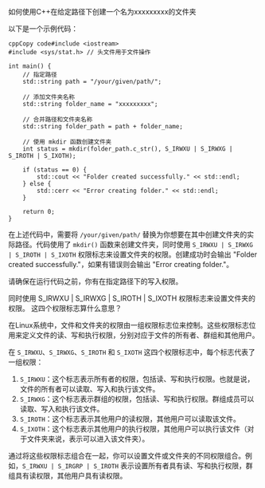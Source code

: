 如何使用C++在给定路径下创建一个名为xxxxxxxxx的文件夹

以下是一个示例代码：

```
cppCopy code#include <iostream>
#include <sys/stat.h> // 头文件用于文件操作

int main() {
    // 指定路径
    std::string path = "/your/given/path/";

    // 添加文件夹名称
    std::string folder_name = "xxxxxxxxx";

    // 合并路径和文件夹名称
    std::string folder_path = path + folder_name;

    // 使用 mkdir 函数创建文件夹
    int status = mkdir(folder_path.c_str(), S_IRWXU | S_IRWXG | S_IROTH | S_IXOTH);

    if (status == 0) {
        std::cout << "Folder created successfully." << std::endl;
    } else {
        std::cerr << "Error creating folder." << std::endl;
    }

    return 0;
}
```

在上述代码中，需要将 `/your/given/path/` 替换为你想要在其中创建文件夹的实际路径。代码使用了 `mkdir()` 函数来创建文件夹，同时使用 `S_IRWXU | S_IRWXG | S_IROTH | S_IXOTH` 权限标志来设置文件夹的权限。创建成功时会输出 "Folder created successfully."，如果有错误则会输出 "Error creating folder."。

请确保在运行代码之前，你有在指定路径下的写入权限。

同时使用 S_IRWXU | S_IRWXG | S_IROTH | S_IXOTH 权限标志来设置文件夹的权限。 这四个权限标志算什么意思？

在Linux系统中，文件和文件夹的权限由一组权限标志位来控制。这些权限标志位用来定义文件的读、写和执行权限，分别对应于文件的所有者、群组和其他用户。

在 `S_IRWXU`、`S_IRWXG`、`S_IROTH` 和 `S_IXOTH` 这四个权限标志中，每个标志代表了一组权限：

1. `S_IRWXU`：这个标志表示所有者的权限，包括读、写和执行权限。也就是说，文件的所有者可以读取、写入和执行该文件。
2. `S_IRWXG`：这个标志表示群组的权限，包括读、写和执行权限。群组成员可以读取、写入和执行该文件。
3. `S_IROTH`：这个标志表示其他用户的读权限，其他用户可以读取该文件。
4. `S_IXOTH`：这个标志表示其他用户的执行权限，其他用户可以执行该文件（对于文件夹来说，表示可以进入该文件夹）。

通过将这些权限标志组合在一起，你可以设置文件或文件夹的不同权限组合。例如，`S_IRWXU | S_IRGRP | S_IROTH` 表示设置所有者具有读、写和执行权限，群组具有读权限，其他用户具有读权限。
